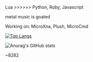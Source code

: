 Lua >>>>>> Python, Ruby, Javascript

metal music is goated

Working on: MicroXna, Plush, MicroCmd

[![Top Langs](https://github-readme-stats.vercel.app/api/top-langs/?username=SqLait&layout=compact&theme=dracula&langs_count=20)](https://github.com/anuraghazra/github-readme-stats)

![Anurag's GitHub stats](https://github-readme-stats.vercel.app/api?username=SqLait&show_icons=true&theme=dracula)

~8282
